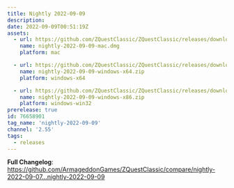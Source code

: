 ```yaml
---
title: Nightly 2022-09-09
description: 
date: 2022-09-09T00:51:19Z
assets: 
  - url: https://github.com/ZQuestClassic/ZQuestClassic/releases/download/nightly-2022-09-09/nightly-2022-09-09-mac.dmg
    name: nightly-2022-09-09-mac.dmg
    platform: mac

  - url: https://github.com/ZQuestClassic/ZQuestClassic/releases/download/nightly-2022-09-09/nightly-2022-09-09-windows-x64.zip
    name: nightly-2022-09-09-windows-x64.zip
    platform: windows-x64

  - url: https://github.com/ZQuestClassic/ZQuestClassic/releases/download/nightly-2022-09-09/nightly-2022-09-09-windows-x86.zip
    name: nightly-2022-09-09-windows-x86.zip
    platform: windows-win32
prerelease: true
id: 76658901
tag_name: 'nightly-2022-09-09'
channel: '2.55'
tags:
  - releases
---
```


**Full Changelog**: https://github.com/ArmageddonGames/ZQuestClassic/compare/nightly-2022-09-07...nightly-2022-09-09
